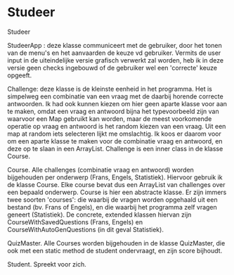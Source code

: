 # Studeer
Studeer

StudeerApp : deze klasse communiceert met de gebruiker, door het tonen van de menu's en het aanvaarden de keuze vd gebruiker. Vermits de user input in de uiteindelijke versie grafisch verwerkt zal worden, heb ik in deze versie geen checks ingebouwd of de gebruiker wel een 'correcte' keuze opgeeft.

Challenge: deze klasse is de kleinste eenheid in het programma. Het is simpelweg een combinatie van een vraag met de daarbij horende correcte antwoorden. Ik had ook kunnen kiezen om hier geen aparte klasse voor aan te maken, omdat een vraag en antwoord bijna het typevoorbeeld zijn van waarvoor een Map gebruikt kan worden, maar de meest voorkomende operatie op vraag en antwoord is het random kiezen van een vraag. Uit een map at random iets selecteren lijkt me omslachtig. Ik koos er daarom voor om een aparte klasse te maken voor de combinatie vraag en antwoord, en deze op te slaan in een ArrayList. Challenge is een inner class in de klasse Course.

Course. Alle challenges (combinatie vraag en antwoord) worden bijgehouden per onderwerp (Frans, Engels, Statistiek). Hiervoor gebruik ik de klasse Course. Elke course bevat dus een ArrayList van challenges over een bepaald onderwerp. Course is hier een abstracte klasse. Er zijn immers twee soorten 'courses': die waarbij de vragen worden opgehaald uit een bestand (bv. Frans of Engels), en die waarbij het programma zelf vragen geneert (Statistiek). De concrete, extended klassen hiervan zijn CourseWithSavedQuestions (Frans, Engels) en CourseWithAutoGenQuestions (in dit geval Statistiek). 

QuizMaster. Alle Courses worden bijgehouden in de klasse QuizMaster, die ook met een static method de student ondervraagt, en zijn score bijhoudt. 

Student. Spreekt voor zich.
